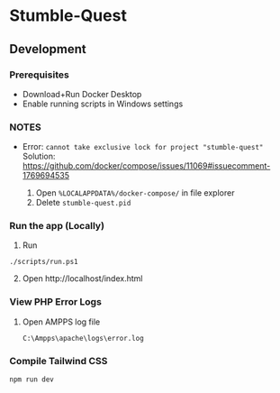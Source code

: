 # Stumble-Quest

## Development

### Prerequisites

- Download+Run Docker Desktop
- Enable running scripts in Windows settings

### NOTES

- Error: `cannot take exclusive lock for project "stumble-quest"`
  Solution: https://github.com/docker/compose/issues/11069#issuecomment-1769694535

  1. Open `%LOCALAPPDATA%/docker-compose/` in file explorer
  2. Delete `stumble-quest.pid`

### Run the app (Locally)

1. Run

```
./scripts/run.ps1
```

2. Open http://localhost/index.html

### View PHP Error Logs

1.  Open AMPPS log file

        C:\Ampps\apache\logs\error.log

### Compile Tailwind CSS

```
npm run dev
```
